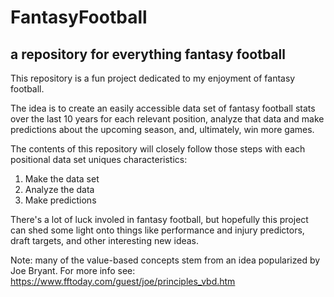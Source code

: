 # FantasyFootball
## a repository for everything fantasy football

This repository is a fun project dedicated to my enjoyment of fantasy football.

The idea is to create an easily accessible data set of fantasy football stats over the last 10 years for each relevant position,
analyze that data and make predictions about the upcoming season, and, ultimately, win more games.

The contents of this repository will closely follow those steps with each positional data set uniques characteristics:
  1) Make the data set
  2) Analyze the data
  3) Make predictions

There's a lot of luck involed in fantasy football, but hopefully this project can shed some light onto things like performance and injury predictors,
draft targets, and other interesting new ideas.

Note: many of the value-based concepts stem from an idea popularized by Joe Bryant. For more info see: https://www.fftoday.com/guest/joe/principles_vbd.htm
